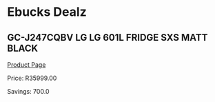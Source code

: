 
# Ebucks Dealz
## GC-J247CQBV LG LG 601L FRIDGE SXS MATT BLACK
[Product Page](https://www.ebucks.com/web/shop/productSelected.do?prodId=527606117&catId=704986856)

Price: R35999.00

Savings: 700.0


	